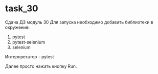# task_30
Сдача ДЗ модуль 30
Для запуска необходимо добавить библиотеки в окружение:
1) pytest
2) pytest-selenium
3) selenium

Интерпретатор - pytest

Далее просто нажать кнопку Run.
